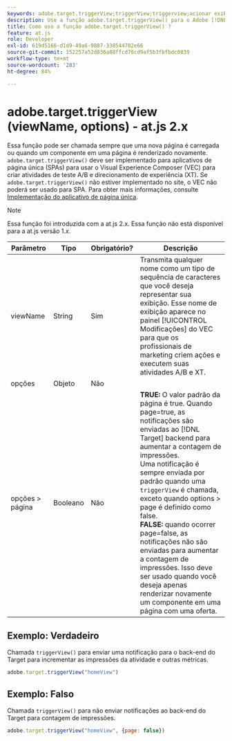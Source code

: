 ```yaml
---
keywords: adobe.target.triggerView;triggerView;triggerview;acionar exibição;at.js;funções;função viewName;viewname;exibir nome
description: Use a função adobe.target.triggerView() para o Adobe [!DNL Target] biblioteca JavaScript da at.js para uso em Aplicativos de página única (SPA). (at.js 2.x)
title: Como uso a função adobe.target.triggerView() ?
feature: at.js
role: Developer
exl-id: 619d5166-d1d9-49a6-9807-338544782e66
source-git-commit: 152257a52d836a88ffcd76cd9af5b3fbfbdc0839
workflow-type: tm+mt
source-wordcount: '283'
ht-degree: 84%

---
```


# adobe.target.triggerView (viewName, options) - at.js 2.x

Essa função pode ser chamada sempre que uma nova página é carregada ou quando um componente em uma página é renderizado novamente. `adobe.target.triggerView()` deve ser implementado para aplicativos de página única (SPAs) para usar o Visual Experience Composer (VEC) para criar atividades de teste A/B e direcionamento de experiência (XT). Se `adobe.target.triggerView()` não estiver implementado no site, o VEC não poderá ser usado para SPA. Para obter mais informações, consulte [Implementação do aplicativo de página única](/help/main/c-implementing-target/c-implementing-target-for-client-side-web/how-to-deployatjs/target-atjs-single-page-application.md).

>[!NOTE]
>
>Essa função foi introduzida com a at.js 2.x. Essa função não está disponível para a at.js versão 1.*x*.

| Parâmetro | Tipo | Obrigatório? | Descrição |
| --- | --- | --- | --- |
| viewName | String | Sim | Transmita qualquer nome como um tipo de sequência de caracteres que você deseja representar sua exibição. Esse nome de exibição aparece no painel [!UICONTROL Modificações] do VEC para que os profissionais de marketing criem ações e executem suas atividades A/B e XT. |
| opções | Objeto | Não |  |
| opções > página | Booleano | Não | **TRUE:** O valor padrão da página é true. Quando page=true, as notificações são enviadas ao [!DNL Target] backend para aumentar a contagem de impressões.<br>Uma notificação é sempre enviada por padrão quando uma `triggerView` é chamada, exceto quando options > page é definido como false.<br>**FALSE:** quando ocorrer page=false, as notificações não são enviadas para aumentar a contagem de impressões. Isso deve ser usado quando você deseja apenas renderizar novamente um componente em uma página com uma oferta. |

## Exemplo: Verdadeiro

Chamada `triggerView()` para enviar uma notificação para o back-end do Target para incrementar as impressões da atividade e outras métricas.

```javascript
adobe.target.triggerView("homeView")
```

## Exemplo: Falso

Chamada `triggerView()` para não enviar notificações ao back-end do Target para contagem de impressões.

```javascript
adobe.target.triggerView("homeView", {page: false})
```
